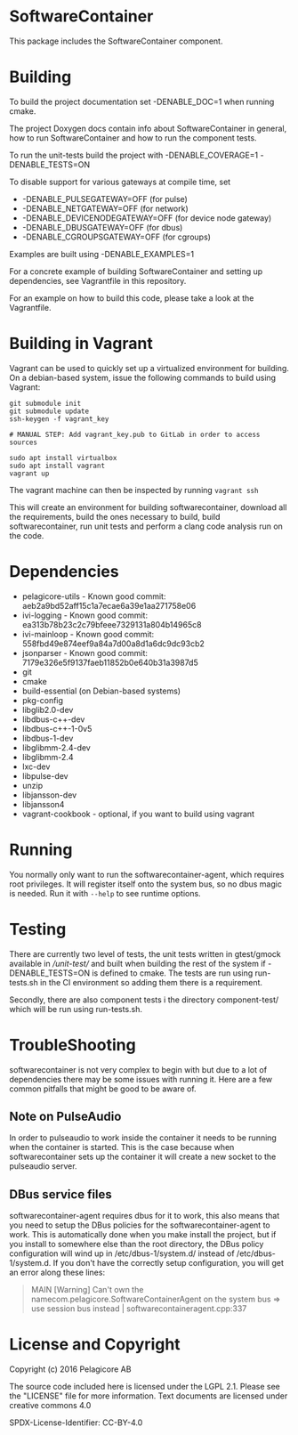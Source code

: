 # SoftwareContainer

This package includes the SoftwareContainer component.

# Building

To build the project documentation set -DENABLE_DOC=1 when running cmake.

The project Doxygen docs contain info about SoftwareContainer in general,
how to run SoftwareContainer and how to run the component tests.

To run the unit-tests build the project with -DENABLE_COVERAGE=1 -DENABLE_TESTS=ON

To disable support for various gateways at compile time, set
* -DENABLE_PULSEGATEWAY=OFF (for pulse)
* -DENABLE_NETGATEWAY=OFF (for network)
* -DENABLE_DEVICENODEGATEWAY=OFF (for device node gateway)
* -DENABLE_DBUSGATEWAY=OFF (for dbus)
* -DENABLE_CGROUPSGATEWAY=OFF (for cgroups)

Examples are built using -DENABLE_EXAMPLES=1

For a concrete example of building SoftwareContainer and setting up dependencies,
see Vagrantfile in this repository.

For an  example on how to build this code, please take a look at the
Vagrantfile. 

# Building in Vagrant

Vagrant can be used to quickly set up a virtualized environment for building.
On a debian-based system, issue the following commands to build using Vagrant:

```
git submodule init
git submodule update
ssh-keygen -f vagrant_key

# MANUAL STEP: Add vagrant_key.pub to GitLab in order to access sources

sudo apt install virtualbox
sudo apt install vagrant
vagrant up
```

The vagrant machine can then be inspected by running `vagrant ssh`

This will create an environment for building softwarecontainer, download all the
requirements, build the ones necessary to build, build softwarecontainer, run unit
tests and perform a clang code analysis run on the code. 

# Dependencies

- pelagicore-utils - Known good commit: aeb2a9bd52aff15c1a7ecae6a39e1aa271758e06
- ivi-logging - Known good commit: ea313b78b23c2c79bfeee7329131a804b14965c8
- ivi-mainloop - Known good commit: 558fbd49e874eef9a84a7d00a8d1a6dc9dc93cb2
- jsonparser - Known good commit: 7179e326e5f9137faeb11852b0e640b31a3987d5
- git
- cmake
- build-essential (on Debian-based systems)
- pkg-config
- libglib2.0-dev
- libdbus-c++-dev
- libdbus-c++-1-0v5
- libdbus-1-dev
- libglibmm-2.4-dev
- libglibmm-2.4
- lxc-dev
- libpulse-dev
- unzip
- libjansson-dev
- libjansson4
- vagrant-cookbook - optional, if you want to build using vagrant

# Running

You normally only want to run the softwarecontainer-agent, which requires root
privileges. It will register itself onto the system bus, so no dbus magic is
needed. Run it with `--help` to see runtime options.

# Testing

There are currently two level of tests, the unit tests written in gtest/gmock
available in */unit-test/* and built when building the rest of the system if
-DENABLE_TESTS=ON is defined to cmake. The tests are run using run-tests.sh in
the CI environment so adding them there is a requirement.

Secondly, there are also component tests i the directory component-test/ which
will be run using run-tests.sh.

# TroubleShooting

softwarecontainer is not very complex to begin with but due to a lot of
dependencies there may be some issues with running it. Here are a few common
pitfalls that might be good to be aware of.

## Note on PulseAudio

In order to pulseaudio to work inside the container it needs to be running when
the container is started. This is the case because when softwarecontainer sets
up the container it will create a new socket to the pulseaudio server.

## DBus service files

softwarecontainer-agent requires dbus for it to work, this also means that you
need to setup the DBus policies for the softwarecontainer-agent to work. This is
automatically done when you make install the project, but if you install to
somewhere else than the root directory, the DBus policy configuration will wind
up in <prefix>/etc/dbus-1/system.d/ instead of /etc/dbus-1/system.d. If you
don't have the correctly setup configuration, you will get an error along these
lines:

> MAIN [Warning] Can't own the namecom.pelagicore.SoftwareContainerAgent on the system
> bus => use session bus instead         | softwarecontaineragent.cpp:337

# License and Copyright

Copyright (c) 2016 Pelagicore AB

The source code included here is licensed under the LGPL 2.1. Please
see the "LICENSE" file for more information. Text documents are
licensed under creative commons 4.0

SPDX-License-Identifier: CC-BY-4.0
